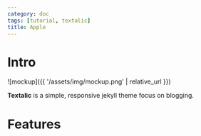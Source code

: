 ```yaml
---
category: doc
tags: [tutorial, textalic]
title: Apple
---
```


# Intro

![mockup]({{ '/assets/img/mockup.png' | relative_url }})

**Textalic** is a simple, responsive jekyll theme focus on blogging. 

# Features

